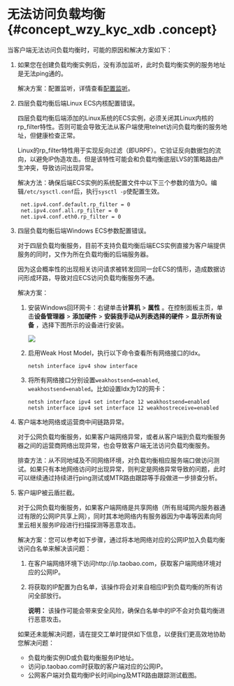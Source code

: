 # 无法访问负载均衡 {#concept_wzy_kyc_xdb .concept}

当客户端无法访问负载均衡时，可能的原因和解决方案如下：

1.  如果您在创建负载均衡实例后，没有添加监听，此时负载均衡实例的服务地址是无法ping通的。

    解决方案：配置监听，详情查看[配置监听](../cn.zh-CN/用户指南/监听/监听介绍.md#)。

2.  四层负载均衡后端Linux ECS内核配置错误。

    四层负载均衡后端添加的Linux系统的ECS实例，必须关闭其Linux内核的rp\_filter特性。否则可能会导致无法从客户端使用telnet访问负载均衡的服务地址，但健康检查正常。

    Linux的rp\_filter特性用于实现反向过滤（即URPF）。它验证反向数据包的流向，以避免IP伪造攻击。但是该特性可能会和负载均衡底层LVS的策略路由产生冲突，导致访问出现异常。

    解决方法：确保后端ECS实例的系统配置文件中以下三个参数的值为0。编辑`/etc/sysctl.conf`后，执行`sysctl -p`使配置生效。

    ```
     net.ipv4.conf.default.rp_filter = 0
     net.ipv4.conf.all.rp_filter = 0
     net.ipv4.conf.eth0.rp_filter = 0
    ```

3.  四层负载均衡后端Windows ECS参数配置错误。

    对于四层负载均衡服务，目前不支持负载均衡后端ECS实例直接为客户端提供服务的同时，又作为所在负载均衡的后端服务器。

    因为这会概率性的出现相关访问请求被转发回同一台ECS的情形，造成数据访问形成环路，导致对应ECS访问负载均衡服务不通。

    解决方案：

    1.  安装Windows回环网卡：右键单击**计算机** \> **属性** 。在控制面板主页，单击**设备管理器** \> **添加硬件** \> **安装我手动从列表选择的硬件** \> **显示所有设备** ，选择下图所示的设备进行安装。

        ![](http://static-aliyun-doc.oss-cn-hangzhou.aliyuncs.com/assets/img/4298/3341_zh-CN.png)

    2.  启用Weak Host Model，执行以下命令查看所有网络接口的Idx。

        ```
        netsh interface ipv4 show interface
        ```

    3.  将所有网络接口分别设置`weakhostsend=enabled`, `weakhostsend=enabled`。比如设置Idx为12的网卡：

        ```
        netsh interface ipv4 set interface 12 weakhostsend=enabled
        netsh interface ipv4 set interface 12 weakhostreceive=enabled
        ```

4.  客户端本地网络或运营商中间链路异常。

    对于公网负载均衡服务，如果客户端网络异常，或者从客户端到负载均衡服务器之间的运营商网络出现异常，也会导致客户端无法访问负载均衡服务。

    排查方法：从不同地域及不同网络环境，对负载均衡相应服务端口做访问测试。如果只有本地网络访问时出现异常，则判定是网络异常导致的问题，此时可以继续通过持续进行ping测试或MTR路由跟踪等手段做进一步排查分析。

5.  客户端IP被云盾拦截。

    对于公网负载均衡服务，如果客户端网络是共享网络（所有局域网内服务器通过有限的公网IP共享上网），同时其本地网络内有服务器因为中毒等因素向阿里云相关服务IP段进行扫描探测等恶意攻击。

    解决方案：您可以参考如下步骤，通过将本地网络对应的公网IP加入负载均衡访问白名单来解决该问题：

    1.  在客户端网络环境下访问http://ip.taobao.com，获取客户端网络环境对应的公网IP。
    2.  将获取的IP配置为白名单，该操作将会对来自相应IP到负载均衡的所有访问全部放行。

        **说明：** 该操作可能会带来安全风险，确保白名单中的IP不会对负载均衡进行恶意攻击。

    如果还未能解决问题，请在提交工单时提供如下信息，以便我们更高效地协助您解决问题：

    -   负载均衡实例ID或负载均衡服务IP地址。
    -   访问ip.taobao.com时获取的客户端对应的公网IP。
    -   公网客户端对负载均衡IP长时间ping及MTR路由跟踪测试截图。


